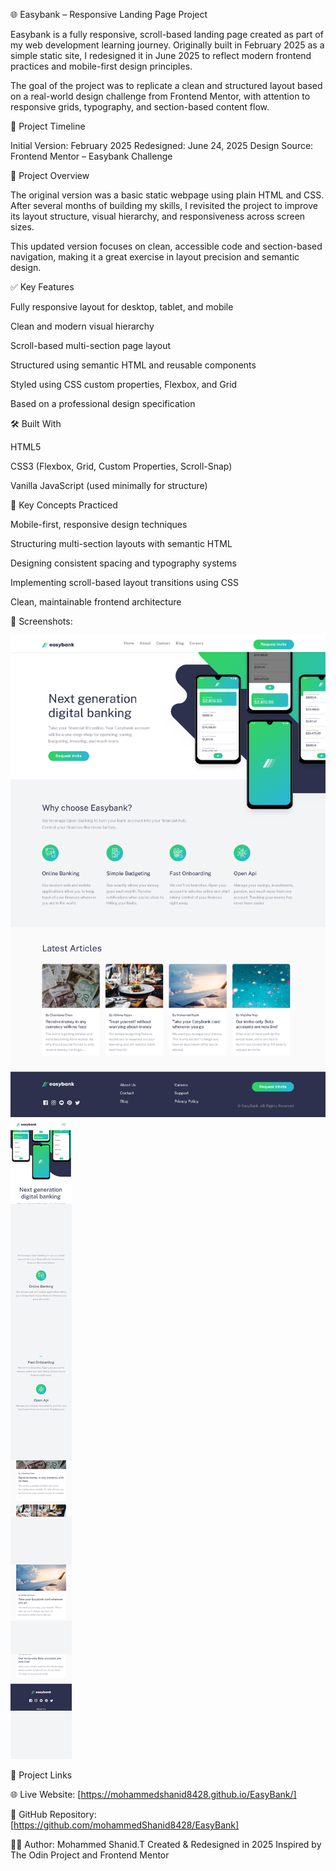 🌐 Easybank – Responsive Landing Page Project

Easybank is a fully responsive, scroll-based landing page created as part of my web development learning journey. Originally built in February 2025 as a simple static site, I redesigned it in June 2025 to reflect modern frontend practices and mobile-first design principles.

The goal of the project was to replicate a clean and structured layout based on a real-world design challenge from Frontend Mentor, with attention to responsive grids, typography, and section-based content flow.

📅 Project Timeline

Initial Version: February 2025
Redesigned: June 24, 2025
Design Source: Frontend Mentor – Easybank Challenge

📖 Project Overview

The original version was a basic static webpage using plain HTML and CSS. After several months of building my skills, I revisited the project to improve its layout structure, visual hierarchy, and responsiveness across screen sizes.

This updated version focuses on clean, accessible code and section-based navigation, making it a great exercise in layout precision and semantic design.

✅ Key Features

Fully responsive layout for desktop, tablet, and mobile

Clean and modern visual hierarchy

Scroll-based multi-section page layout

Structured using semantic HTML and reusable components

Styled using CSS custom properties, Flexbox, and Grid

Based on a professional design specification

🛠️ Built With

HTML5

CSS3 (Flexbox, Grid, Custom Properties, Scroll-Snap)

Vanilla JavaScript (used minimally for structure)

🧠 Key Concepts Practiced

Mobile-first, responsive design techniques

Structuring multi-section layouts with semantic HTML

Designing consistent spacing and typography systems

Implementing scroll-based layout transitions using CSS

Clean, maintainable frontend architecture


📸 Screenshots:


![Homepage Preview](./images/desktop.png)  
![Mobile View](./images/mobile.png)

🔗 Project Links

🌐 Live Website: [https://mohammedshanid8428.github.io/EasyBank/]

📂 GitHub Repository: [https://github.com/mohammedShanid8428/EasyBank]

👨‍💻 Author: Mohammed Shanid.T
Created & Redesigned in 2025
Inspired by The Odin Project and Frontend Mentor